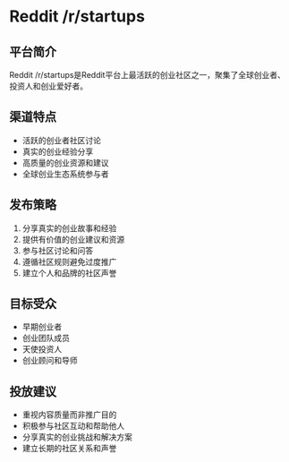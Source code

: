 # Reddit /r/startups

## 平台简介
Reddit /r/startups是Reddit平台上最活跃的创业社区之一，聚集了全球创业者、投资人和创业爱好者。

## 渠道特点
- 活跃的创业者社区讨论
- 真实的创业经验分享
- 高质量的创业资源和建议
- 全球创业生态系统参与者

## 发布策略
1. 分享真实的创业故事和经验
2. 提供有价值的创业建议和资源
3. 参与社区讨论和问答
4. 遵循社区规则避免过度推广
5. 建立个人和品牌的社区声誉

## 目标受众
- 早期创业者
- 创业团队成员
- 天使投资人
- 创业顾问和导师

## 投放建议
- 重视内容质量而非推广目的
- 积极参与社区互动和帮助他人
- 分享真实的创业挑战和解决方案
- 建立长期的社区关系和声誉